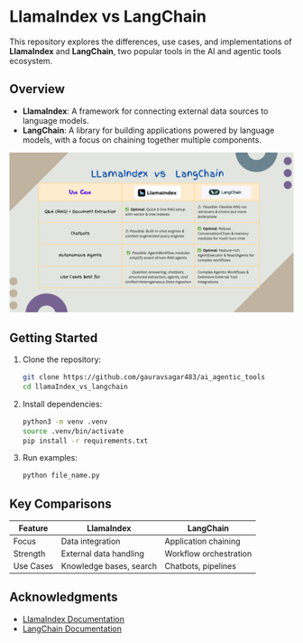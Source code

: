 # LlamaIndex vs LangChain

This repository explores the differences, use cases, and implementations of **LlamaIndex** and **LangChain**, two popular tools in the AI and agentic tools ecosystem.

## Overview

- **LlamaIndex**: A framework for connecting external data sources to language models.
- **LangChain**: A library for building applications powered by language models, with a focus on chaining together multiple components.

![LlamaIndex vs LangChain](lng%20llama.png)

## Getting Started

1. Clone the repository:
    ```bash
    git clone https://github.com/gauravsagar483/ai_agentic_tools
    cd llamaIndex_vs_langchain
    ```

2. Install dependencies:
    ```bash
    python3 -m venv .venv
    source .venv/bin/activate
    pip install -r requirements.txt
    ```

3. Run examples:
    ```bash
    python file_name.py
    ```

## Key Comparisons

| Feature          | LlamaIndex                     | LangChain                     |
|-------------------|--------------------------------|--------------------------------|
| Focus            | Data integration               | Application chaining          |
| Strength         | External data handling         | Workflow orchestration        |
| Use Cases        | Knowledge bases, search        | Chatbots, pipelines           |



## Acknowledgments

- [LlamaIndex Documentation](https://llamaindex.ai/)
- [LangChain Documentation](https://langchain.com/)
